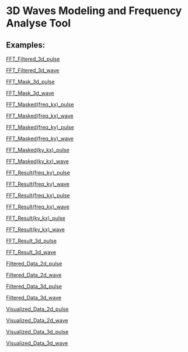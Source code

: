 3D Waves Modeling and Frequency Analyse Tool
===

Examples:
---
[FFT_Filtered_3d_pulse](https://parad1se98.github.io/waves/output/FFT_Filtered_3d_pulse.html)

[FFT_Filtered_3d_wave](https://parad1se98.github.io/waves/output/FFT_Filtered_3d_wave.html)

[FFT_Mask_3d_pulse](https://parad1se98.github.io/waves/output/FFT_Mask_3d_pulse.html)

[FFT_Mask_3d_wave](https://parad1se98.github.io/waves/output/FFT_Mask_3d_wave.html)

[FFT_Masked(freq_kx)_pulse](https://parad1se98.github.io/waves/output/FFT_Masked(freq_kx)_pulse.html)

[FFT_Masked(freq_kx)_wave](https://parad1se98.github.io/waves/output/FFT_Masked(freq_kx)_wave.html)

[FFT_Masked(freq_ky)_pulse](https://parad1se98.github.io/waves/output/FFT_Masked(freq_ky)_pulse.html)

[FFT_Masked(freq_ky)_wave](https://parad1se98.github.io/waves/output/FFT_Masked(freq_ky)_wave.html)

[FFT_Masked(ky_kx)_pulse](https://parad1se98.github.io/waves/output/FFT_Masked(ky_kx)_pulse.html)

[FFT_Masked(ky_kx)_wave](https://parad1se98.github.io/waves/output/FFT_Masked(ky_kx)_wave.html)

[FFT_Result(freq_ky)_pulse](https://parad1se98.github.io/waves/output/FFT_Result(freq_ky)_pulse.html)

[FFT_Result(freq_ky)_wave](https://parad1se98.github.io/waves/output/FFT_Result(freq_ky)_wave.html)

[FFT_Result(freq_kx)_pulse](https://parad1se98.github.io/waves/output/FFT_Result(freq_kx)_pulse.html)

[FFT_Result(freq_kx)_wave](https://parad1se98.github.io/waves/output/FFT_Result(freq_kx)_wave.html)

[FFT_Result(ky_kx)_pulse](https://parad1se98.github.io/waves/output/FFT_Result(ky_kx)_pulse.html)

[FFT_Result(ky_kx)_wave](https://parad1se98.github.io/waves/output/FFT_Result(ky_kx)_wave.html)

[FFT_Result_3d_pulse](https://parad1se98.github.io/waves/output/FFT_Result_3d_pulse.html)

[FFT_Result_3d_wave](https://parad1se98.github.io/waves/output/FFT_Result_3d_wave.html)

[Filtered_Data_2d_pulse](https://parad1se98.github.io/waves/output/Filtered_Data_2d_pulse.html)

[Filtered_Data_2d_wave](https://parad1se98.github.io/waves/output/Filtered_Data_2d_wave.html)

[Filtered_Data_3d_pulse](https://parad1se98.github.io/waves/output/Filtered_Data_3d_pulse.html)

[Filtered_Data_3d_wave](https://parad1se98.github.io/waves/output/Filtered_Data_3d_wave.html)

[Visualized_Data_2d_pulse](https://parad1se98.github.io/waves/output/Visualized_Data_2d_pulse.html)

[Visualized_Data_2d_wave](https://parad1se98.github.io/waves/output/Visualized_Data_2d_wave.html)

[Visualized_Data_3d_pulse](https://parad1se98.github.io/waves/output/Visualized_Data_3d_pulse.html)

[Visualized_Data_3d_wave](https://parad1se98.github.io/waves/output/Visualized_Data_3d_wave.html)